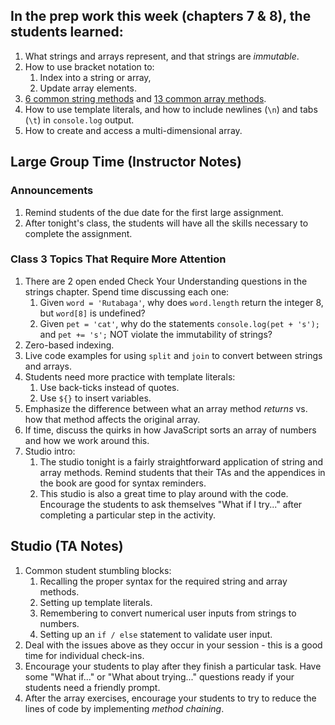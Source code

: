 ## In the prep work this week (chapters 7 & 8), the students learned:
1. What strings and arrays represent, and that strings are _immutable_.
1. How to use bracket notation to:
   1. Index into a string or array,
   1. Update array elements.
1. [6 common string methods](https://education.launchcode.org/intro-to-professional-web-dev/chapters/strings/string-methods.html) and [13 common array methods](https://education.launchcode.org/intro-to-professional-web-dev/chapters/arrays/array-methods.html).
1. How to use template literals, and how to include newlines (``\n``) and tabs (``\t``) in ``console.log`` output.
1. How to create and access a multi-dimensional array.

## Large Group Time (Instructor Notes)
### Announcements
1. Remind students of the due date for the first large assignment.
1. After tonight's class, the students will have all the skills necessary to complete the assignment.

### Class 3 Topics That Require More Attention
1. There are 2 open ended Check Your Understanding questions in the strings chapter. Spend time discussing each one:
   1. Given ``word = 'Rutabaga'``, why does ``word.length`` return the integer 8, but ``word[8]`` is undefined?
   1. Given ``pet = 'cat'``, why do the statements ``console.log(pet + 's');`` and ``pet += 's';`` NOT violate the immutability of strings?
1. Zero-based indexing.
1. Live code examples for using ``split`` and ``join`` to convert between strings and arrays.
1. Students need more practice with template literals:
   1. Use back-ticks instead of quotes.
   1. Use ``${}`` to insert variables.
1. Emphasize the difference between what an array method _returns_ vs. how that method affects the original array.
1. If time, discuss the quirks in how JavaScript sorts an array of numbers and how we work around this.
1. Studio intro:
   1. The studio tonight is a fairly straightforward application of string and array methods. Remind students that their TAs and the appendices in the book are good for syntax reminders.
   1. This studio is also a great time to play around with the code. Encourage the students to ask themselves "What if I try..." after completing a particular step in the activity.

## Studio (TA Notes)
1. Common student stumbling blocks:
   1. Recalling the proper syntax for the required string and array methods.
   1. Setting up template literals.
   1. Remembering to convert numerical user inputs from strings to numbers.
   1. Setting up an ``if / else`` statement to validate user input.
1. Deal with the issues above as they occur in your session - this is a good time for individual check-ins.
1. Encourage your students to play after they finish a particular task. Have some "What if..." or "What about trying..." questions ready if your students need a friendly prompt.
1. After the array exercises, encourage your students to try to reduce the lines of code by implementing _method chaining_.